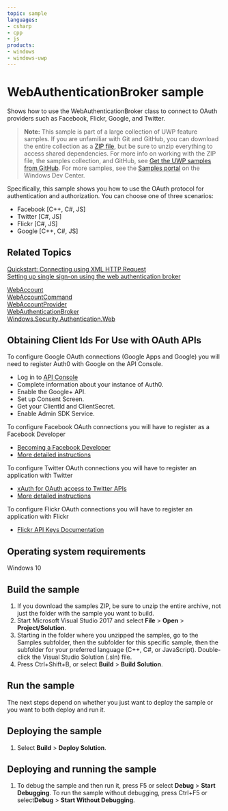 ```yaml
---
topic: sample
languages:
- csharp
- cpp
- js
products:
- windows
- windows-uwp
---
```


<!---
  category: IdentitySecurityAndEncryption
  samplefwlink: http://go.microsoft.com/fwlink/p/?LinkId=620622
--->

# WebAuthenticationBroker sample

Shows how to use the WebAuthenticationBroker class to connect to OAuth providers such as Facebook, Flickr, Google, and Twitter.

> **Note:** This sample is part of a large collection of UWP feature samples. 
> If you are unfamiliar with Git and GitHub, you can download the entire collection as a 
> [ZIP file](https://github.com/Microsoft/Windows-universal-samples/archive/master.zip), but be 
> sure to unzip everything to access shared dependencies. For more info on working with the ZIP file, 
> the samples collection, and GitHub, see [Get the UWP samples from GitHub](https://aka.ms/ovu2uq). 
> For more samples, see the [Samples portal](https://aka.ms/winsamples) on the Windows Dev Center. 

Specifically, this sample shows you how to use the OAuth protocol for authentication and authorization. You can choose one of three scenarios: 

- Facebook [C++, C#, JS]
- Twitter [C#, JS]
- Flickr [C#, JS]
- Google [C++, C#, JS]

## Related Topics

[Quickstart: Connecting using XML HTTP Request](http://msdn.microsoft.com/library/windows/apps/hh770550)  
[Setting up single sign-on using the web authentication broker](http://msdn.microsoft.com/library/windows/apps/hh465283)  

[WebAccount](http://msdn.microsoft.com/library/windows/apps/dn279122)  
[WebAccountCommand](http://msdn.microsoft.com/library/windows/apps/dn298413)  
[WebAccountProvider](http://msdn.microsoft.com/library/windows/apps/dn279123)  
[WebAuthenticationBroker](http://msdn.microsoft.com/library/windows/apps/br227025)  
[Windows.Security.Authentication.Web](http://msdn.microsoft.com/library/windows/apps/br227044)  

## Obtaining Client Ids For Use with OAuth APIs

To configure Google OAuth connections (Google Apps and Google) you will need to register Auth0 with Google on the API Console.
- Log in to [API Console](https://console.developers.google.com/)
- Complete information about your instance of Auth0. 
- Enable the Google+ API. 
- Set up Consent Screen. 
- Get your ClientId and ClientSecret. 
- Enable Admin SDK Service.

To configure Facebook OAuth connections you will have to register as a Facebook Developer
- [Becoming a Facebook Developer](https://developers.facebook.com/apps)
- [More detailed instructions](https://github.com/Microsoft/Windows-universal-samples/issues/618)

To configure Twitter OAuth connections you will have to register an application with Twitter
- [xAuth for OAuth access to Twitter APIs](https://dev.twitter.com/oauth/xauth)
- [More detailed instructions](https://github.com/Microsoft/Windows-universal-samples/issues/618)

To configure Flickr OAuth connections you will have to register an application with Flickr
- [Flickr API Keys Documentation](https://www.flickr.com/services/api/misc.api_keys.html)

## Operating system requirements

Windows 10

## Build the sample

1. If you download the samples ZIP, be sure to unzip the entire archive, not just the folder with the sample you want to build. 
2. Start Microsoft Visual Studio 2017 and select **File** \> **Open** \> **Project/Solution**.
3. Starting in the folder where you unzipped the samples, go to the Samples subfolder, then the subfolder for this specific sample, then the subfolder for your preferred language (C++, C#, or JavaScript). Double-click the Visual Studio Solution (.sln) file.
4. Press Ctrl+Shift+B, or select **Build** \> **Build Solution**.

## Run the sample

The next steps depend on whether you just want to deploy the sample or you want to both deploy and run it.

## Deploying the sample

1.  Select **Build** \> **Deploy Solution**.

## Deploying and running the sample

1.  To debug the sample and then run it, press F5 or select **Debug** \> **Start Debugging**. To run the sample without debugging, press Ctrl+F5 or select**Debug** \> **Start Without Debugging**.
